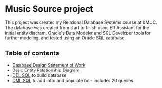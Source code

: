 # Music Source project
This project was created my Relational Database Systems course at UMUC. The database was created from start to finish using ER Assistant for the initial entity diagram, Oracle's Data Modeler and SQL Developer tools for further modeling, and tested using an Oracle SQL database. 

## Table of contents
- [Database Design Statement of Work](StatementOfWork.md)
- [Basic Entity Relationship Diagram](MusicSource-DBST/Bowe_Gregory_ERDv2.jpg)
- [DDL SQL](MusicSource-DBST/Bowe_Greg_DDL.sql) to build database
- [DML SQL](MusicSource-DBST/Bowe_Greg_DML.sql) to add infor and populate bd - includes 20 queries


